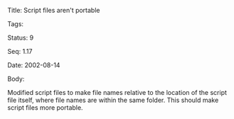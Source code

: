 Title:  Script files aren't portable

Tags:   

Status: 9

Seq:    1.17

Date:   2002-08-14

Body:

Modified script files to make file names relative to the location of the script file itself, where file names are within the same folder. This should make script files more portable.
